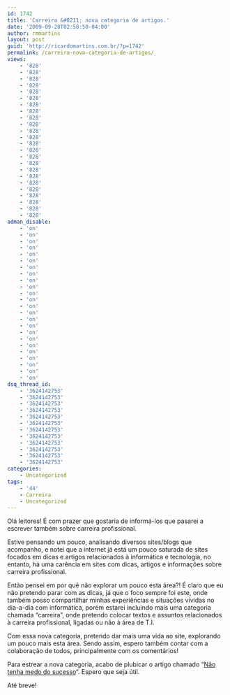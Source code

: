 ```yaml
---
id: 1742
title: 'Carreira &#8211; nova categoria de artigos.'
date: '2009-09-28T02:58:50-04:00'
author: rmmartins
layout: post
guid: 'http://ricardomartins.com.br/?p=1742'
permalink: /carreira-nova-categoria-de-artigos/
views:
    - '828'
    - '828'
    - '828'
    - '828'
    - '828'
    - '828'
    - '828'
    - '828'
    - '828'
    - '828'
    - '828'
    - '828'
    - '828'
    - '828'
    - '828'
    - '828'
    - '828'
    - '828'
    - '828'
    - '828'
    - '828'
    - '828'
    - '828'
    - '828'
adman_disable:
    - 'on'
    - 'on'
    - 'on'
    - 'on'
    - 'on'
    - 'on'
    - 'on'
    - 'on'
    - 'on'
    - 'on'
    - 'on'
    - 'on'
    - 'on'
    - 'on'
    - 'on'
    - 'on'
    - 'on'
    - 'on'
    - 'on'
    - 'on'
    - 'on'
    - 'on'
    - 'on'
    - 'on'
dsq_thread_id:
    - '3624142753'
    - '3624142753'
    - '3624142753'
    - '3624142753'
    - '3624142753'
    - '3624142753'
    - '3624142753'
    - '3624142753'
    - '3624142753'
    - '3624142753'
    - '3624142753'
    - '3624142753'
categories:
    - Uncategorized
tags:
    - '44'
    - Carreira
    - Uncategorized
---
```


Olá leitores! É com prazer que gostaria de informá-los que pasarei a escrever também sobre carreira profissional.

Estive pensando um pouco, analisando diversos sites/blogs que acompanho, e notei que a internet já está um pouco saturada de sites focados em dicas e artigos relacionados à informática e tecnologia, no entanto, há uma carência em sites com dicas, artigos e informações sobre carreira profissional.

Então pensei em por quê não explorar um pouco esta área?! É claro que eu não pretendo parar com as dicas, já que o foco sempre foi este, onde também posso compartilhar minhas experiências e situações vividas no dia-a-dia com informática, porém estarei incluindo mais uma categoria chamada “carreira”, onde pretendo colocar textos e assuntos relacionados à carreira profissional, ligadas ou não à área de T.I.

Com essa nova categoria, pretendo dar mais uma vida ao site, explorando um pouco mais esta área. Sendo assim, espero também contar com a colaboração de todos, principalmente com os comentários!

Para estrear a nova categoria, acabo de plubicar o artigo chamado “[Não tenha medo do sucesso](http://ricardomartins.com.br/2009/09/28/nao-tenha-medo-do-sucesso/)“. Espero que seja útil.

Até breve!